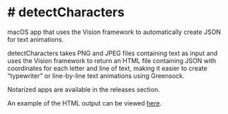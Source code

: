 # # detectCharacters
macOS app that uses the Vision framework to automatically create JSON for text animations.

detectCharacters takes PNG and JPEG files containing text as input and uses the Vision framework to return an HTML file containing JSON with coordinates for each letter and line of text, making it easier to create “typewriter” or line-by-line text animations using Greensock.

Notarized apps are available in the releases section.

An example of the HTML output can be viewed [here](https://c-p-o.github.io/detectCharacters/).
